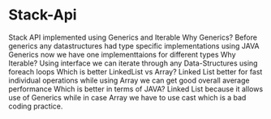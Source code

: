 # Stack-Api
Stack API implemented using Generics and Iterable
Why Generics?
Before generics any datastructures had type specific implementations using JAVA Generics now we have one implementtaions for different types
Why Iterable?
Using interface we can iterate through any Data-Structures using foreach loops 
Which is better LinkedList vs Array?
Linked List better for fast individual operations while using Array we can get good overall average performance
Which is better in terms of JAVA?
Linked List because it allows use of Generics while in case Array we have to use cast which is a bad coding practice.
